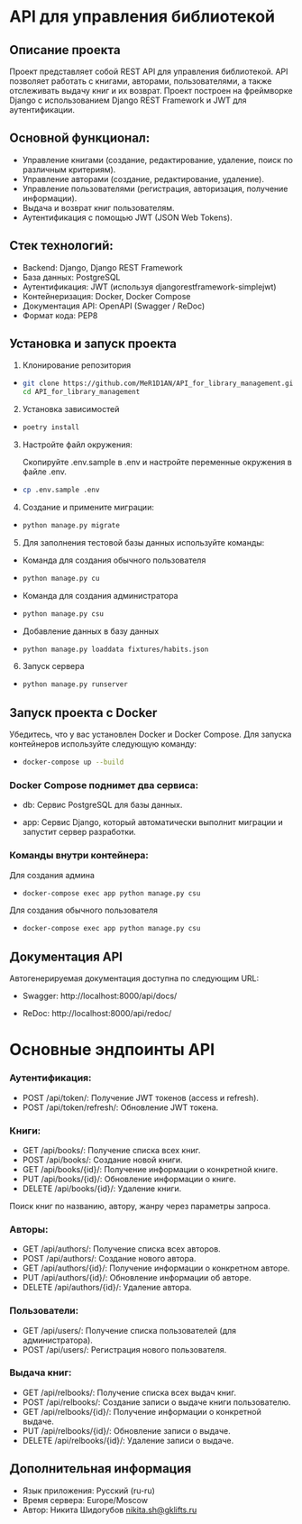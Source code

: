 # API для управления библиотекой
## Описание проекта
Проект представляет собой REST API для управления библиотекой. API позволяет работать с книгами, авторами, пользователями, а также отслеживать выдачу книг и их возврат. Проект построен на фреймворке Django с использованием Django REST Framework и JWT для аутентификации.
## Основной функционал:
- Управление книгами (создание, редактирование, удаление, поиск по различным критериям).
- Управление авторами (создание, редактирование, удаление).
- Управление пользователями (регистрация, авторизация, получение информации).
- Выдача и возврат книг пользователям.
- Аутентификация с помощью JWT (JSON Web Tokens).
## Стек технологий:
- Backend: Django, Django REST Framework
- База данных: PostgreSQL
- Аутентификация: JWT (используя djangorestframework-simplejwt)
- Контейнеризация: Docker, Docker Compose
- Документация API: OpenAPI (Swagger / ReDoc)
- Формат кода: PEP8
## Установка и запуск проекта
1. Клонирование репозитория
- ```bash
  git clone https://github.com/MeR1D1AN/API_for_library_management.git
  cd API_for_library_management
  ```
2. Установка зависимостей
- ```bash 
  poetry install
  ```
3. Настройте файл окружения:

   Скопируйте .env.sample в .env и настройте переменные окружения в файле .env.
- ```bash
  cp .env.sample .env
  ```
4. Создание и примените миграции:

- ```bash
  python manage.py migrate
  ```
5. Для заполнения тестовой базы данных используйте команды:

- Команда для создания обычного пользователя
- ```bash
  python manage.py cu
  ```
- Команда для создания администратора
- ```bash
  python manage.py csu
  ```
- Добавление данных в базу данных  
- ```bash
  python manage.py loaddata fixtures/habits.json
  ```
6. Запуск сервера
- ```bash
  python manage.py runserver
  ```
  
## **Запуск проекта с Docker**

Убедитесь, что у вас установлен Docker и Docker Compose. Для запуска контейнеров используйте следующую команду:
- ```bash
  docker-compose up --build
  ```
  
### Docker Compose поднимет два сервиса:

- db: Сервис PostgreSQL для базы данных.

- app: Сервис Django, который автоматически выполнит миграции и запустит сервер разработки.


### Команды внутри контейнера:

Для создания админа
- ```bash
  docker-compose exec app python manage.py csu
  ```
Для создания обычного пользователя
- ```bash
  docker-compose exec app python manage.py csu
  ```

## Документация API

Автогенерируемая документация доступна по следующим URL:

- Swagger: http://localhost:8000/api/docs/

- ReDoc: http://localhost:8000/api/redoc/


# Основные эндпоинты API

### Аутентификация:

- POST /api/token/: Получение JWT токенов (access и refresh).
- POST /api/token/refresh/: Обновление JWT токена.


### Книги:
- GET /api/books/: Получение списка всех книг.
- POST /api/books/: Создание новой книги.
- GET /api/books/{id}/: Получение информации о конкретной книге.
- PUT /api/books/{id}/: Обновление информации о книге.
- DELETE /api/books/{id}/: Удаление книги.

Поиск книг по названию, автору, жанру через параметры запроса.
### Авторы:
- GET /api/authors/: Получение списка всех авторов.
- POST /api/authors/: Создание нового автора.
- GET /api/authors/{id}/: Получение информации о конкретном авторе.
- PUT /api/authors/{id}/: Обновление информации об авторе.
- DELETE /api/authors/{id}/: Удаление автора.
### Пользователи:
- GET /api/users/: Получение списка пользователей (для администратора).
- POST /api/users/: Регистрация нового пользователя.
### Выдача книг:
- GET /api/relbooks/: Получение списка всех выдач книг.
- POST /api/relbooks/: Создание записи о выдаче книги пользователю.
- GET /api/relbooks/{id}/: Получение информации о конкретной выдаче.
- PUT /api/relbooks/{id}/: Обновление записи о выдаче.
- DELETE /api/relbooks/{id}/: Удаление записи о выдаче.

## Дополнительная информация
- Язык приложения: Русский (ru-ru)
- Время сервера: Europe/Moscow
- Автор: Никита Шидогубов nikita.sh@gklifts.ru